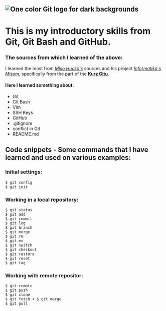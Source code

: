![One color Git logo for dark backgrounds](https://git-scm.com/images/logos/1color-orange-lightbg@2x.png)
--------------------------------

#  This is my introductory skills from Git, Git Bash and GitHub.

### The sources from which I learned of the above:
I learned the most from *[Miso Hucko's](https://www.informatikasmisom.sk/)* sources and his project *[Informatika s Misom](https://www.youtube.com/@InformatikasMisom/featured)*, specifically from the part of the **[Kurz Gitu](https://www.youtube.com/playlist?list=PLNAMH_0HgWT-ey31hQqrmi_Rgr4OVWgH3)**.

#### Here I learned something about:
* Git
* Git Bash
* Vim
* SSH Keys
* GitHub
* .gitignore
* conflict in Git
* README.md

## Code snippets - Some commands that I have learned and used on various examples:

### Initial settings:

```
$ git config
$ git init
```

### Working in a local repository:
```
$ git status
$ git add
$ git commit
$ git log
$ git branch
$ git merge
$ git rm
$ git mv
$ git switch
$ git checkout
$ git restore
$ git reset
$ git tag
```

### Working with remote repositor:
```
$ git remote
$ git push
$ git clone
$ git fetch + $ git merge
$ git pull
```
